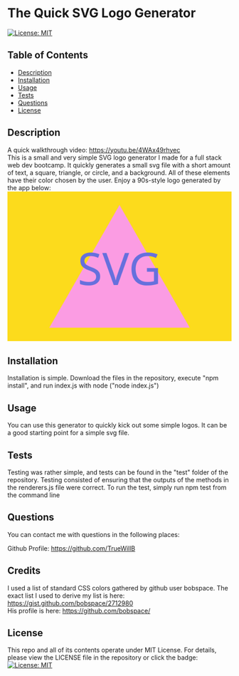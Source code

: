 # The Quick SVG Logo Generator

[![License: MIT](https://img.shields.io/badge/License-MIT-yellow.svg)](https://opensource.org/licenses/MIT)

## Table of Contents

- [Description](#description)
- [Installation](#installation)
- [Usage](#usage)
- [Tests](#tests)
- [Questions](#questions)
- [License](#license)

## Description

A quick walkthrough video: https://youtu.be/4WAx49rhyec
<br>This is a small and very simple SVG logo generator I made for a full stack web dev bootcamp. It quickly generates a small svg file with a short amount of text, a square, triangle, or circle, and a background. All of these elements have their color chosen by the user. Enjoy a 90s-style logo generated by the app below:<br>
![sample logo](./readMeAssets/sample.svg)

## Installation

Installation is simple. Download the files in the repository, execute "npm install", and run index.js with node ("node index.js")

## Usage

You can use this generator to quickly kick out some simple logos. It can be a good starting point for a simple svg file.

## Tests

Testing was rather simple, and tests can be found in the "test" folder of the repository. Testing consisted of ensuring that the outputs of the methods in the renderers.js file were correct. To run the test, simply run npm test from the command line

## Questions

You can contact me with questions in the following places:<br/>

Github Profile: https://github.com/TrueWillB<br/>

## Credits

I used a list of standard CSS colors gathered by github user bobspace. The exact list I used to derive my list is here: https://gist.github.com/bobspace/2712980
<br>His profile is here: https://github.com/bobspace/

## License

This repo and all of its contents operate under MIT License. For details, please view the LICENSE file in the repository or click the badge: [![License: MIT](https://img.shields.io/badge/License-MIT-yellow.svg)](https://opensource.org/licenses/MIT)
